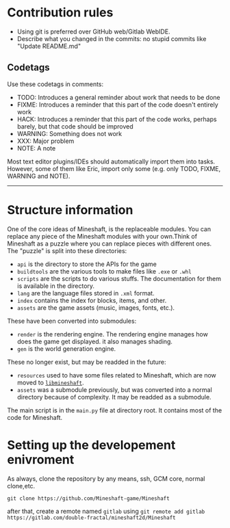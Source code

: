 # Contribution rules
- Using git is preferred over GitHub web/Gitlab WebIDE.
- Describe what you changed in the commits: no stupid commits like "Update README.md"
## Codetags
Use these codetags in comments:
- TODO: Introduces a general reminder about work that needs to be done
- FIXME: Introduces a reminder that this part of the code doesn't entirely work  
- HACK:  Introduces a reminder that this part of the code works, perhaps barely, but that code should be improved
- WARNING: Something does not work
- XXX: Major problem
- NOTE: A note



Most text editor plugins/IDEs should automatically import them into tasks.
However, some of them like Eric, import only some (e.g. only TODO, FIXME, WARNING and NOTE).


-----


# Structure information
One of the core ideas of Mineshaft, is the replaceable modules.
You can replace any piece of the Mineshaft modules with your own.Think of Mineshaft as a puzzle where you can replace pieces with different ones.
The "puzzle" is split into these directories:
- `api` is the directory to store the APIs for the game
- `buildtools` are the various tools to make files like `.exe` or `.whl`
- `scripts` are the scripts to do various stuffs. The documentation for them is available in the directory.
- `lang` are the language files stored in `.xml` format.
- `index` contains the index for blocks, items, and other.
- `assets` are the game assets (music, images, fonts, etc.).

These have been converted into submodules:
- `render` is the rendering engine. The rendering engine manages how does the game get displayed. it also manages shading.
- `gen` is the world generation engine.

These no longer exist, but may be readded in the future:
- `resources` used to have some files related to Mineshaft, which are now moved to [`libmineshaft`](https://github.com/Mineshaft-game/libmineshaft).
- `assets` was a submodule previously, but was converted into a normal directory because of complexity. It may be readded as a submodule.

The main script is in the `main.py` file at directory root. It contains most of the code for Mineshaft.
# Setting up the developement enivroment
As always, clone the repository by any means, ssh, GCM core, normal clone,etc.

```
git clone https://github.com/Mineshaft-game/Mineshaft
```

after that, create a remote named `gitlab` using `git remote add gitlab https://gitlab.com/double-fractal/mineshaft2d/Mineshaft`



